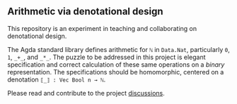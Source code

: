 ## Arithmetic via denotational design

This repository is an experiment in teaching and collaborating on denotational design.

The Agda standard library defines arithmetic for `ℕ` in `Data.Nat`, particularly `0`, `1`, `_+_`, and `_*_`.
The puzzle to be addressed in this project is elegant specification and correct calculation of these same operations on a *binary* representation.
The specifications should be homomorphic, centered on a denotation `⟦_⟧ : Vec Bool n → ℕ`.

Please read and contribute to the project [discussions](https://github.com/conal/denotational-arithmetic/discussions).
